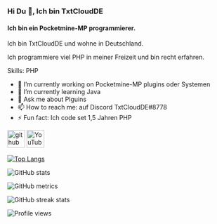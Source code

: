 ### Hi Du 👋, Ich bin TxtCloudDE
#### Ich bin ein Pocketmine-MP programmierer.
Ich bin TxtCloudDE und wohne in Deutschland.

Ich programmiere viel PHP in meiner Freizeit und bin recht erfahren.

Skills: PHP

- 🔭 I’m currently working on Pocketmine-MP plugins oder Systemen 
- 🌱 I’m currently learning Java 
- 💬 Ask me about Plguins 
- 📫 How to reach me: auf Discord  TxtCloudDE#8778 
- ⚡ Fun fact: Ich code set 1,5 Jahren PHP 


[<img src='https://cdn.jsdelivr.net/npm/simple-icons@3.0.1/icons/github.svg' alt='github' height='40'>](https://github.com/TxtCloudDE)  [<img src='https://cdn.jsdelivr.net/npm/simple-icons@3.0.1/icons/youtube.svg' alt='YouTube' height='40'>](https://www.youtube.com/channel/TxtCloudDE)  

[![Top Langs](https://github-readme-stats.vercel.app/api/top-langs/?username=TxtCloudDE)](https://github.com/anuraghazra/github-readme-stats)

![GitHub stats](https://github-readme-stats.vercel.app/api?username=TxtCloudDE&show_icons=true)  

![GitHub metrics](https://metrics.lecoq.io/TxtCloudDE)  

![GitHub streak stats](https://github-readme-streak-stats.herokuapp.com/?user=TxtCloudDE)  

![Profile views](https://gpvc.arturio.dev/TxtCloudDE)  
